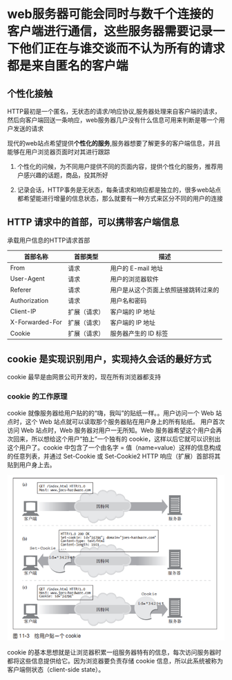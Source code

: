 # web服务器可能会同时与数千个连接的客户端进行通信，这些服务器需要记录一下他们正在与谁交谈而不认为所有的请求都是来自匿名的客户端

## 个性化接触

HTTP最初是一个匿名，无状态的请求/响应协议,服务器处理来自客户端的请求，然后向客户端回送一条响应，web服务器几户没有什么信息可用来判断是哪一个用户发送的请求

现代的web站点希望提供**个性化的服务**,服务器想要了解更多的客户端信息，并且能够在用户浏览器页面时对其进行跟踪

1. 个性化的问候，为不同用户提供不同的页面内容，提供个性化的服务，推荐用户感兴趣的话题，商品，投其所好

2. 记录会话，HTTP事务是无状态，每条请求和响应都是独立的，很多web站点都希望能进行增量的信息状态，那么就要有一种方式来区分不同的用户的连接

## HTTP 请求中的首部，可以携带客户端信息

承载用户信息的HTTP请求首部

首部名称 | 首部类型 | 描述
--- | --- | ---
From | 请求 | 用户的 E-mail 地址
User-Agent | 请求 | 用户的浏览器软件
Referer | 请求 | 用户是从这个页面上依照链接跳转过来的
Authorization | 请求 | 用户名和密码
Client-IP | 扩展（请求）| 客户端的 IP 地址
X-Forwarded-For | 扩展（请求）| 客户端的 IP 地址
Cookie | 扩展（请求）| 服务器产生的 ID 标签

## cookie 是实现识别用户，实现持久会话的最好方式

cookie 最早是由网景公司开发的，现在所有浏览器都支持

### cookie 的工作原理

cookie 就像服务器给用户贴的的“嗨，我叫”的贴纸一样。。用户访问一个 Web 站点时，这个 Web 站点就可以读取那个服务器贴在用户身上的所有贴纸。
用户首次访问 Web 站点时，Web 服务器对用户一无所知。Web 服务器希望这个用户会再次回来，所以想给这个用户“拍上”一个独有的 cookie，这样以后它就可以识别出这个用户了。cookie 中包含了一个由名字 = 值（name=value）这样的信息构成的任意列表，并通过 Set-Cookie 或 Set-Cookie2 HTTP 响应（扩展）首部将其贴到用户身上去。

![cookie工作原理](./cookie工作原理.png)

cookie 的基本思想就是让浏览器积累一组服务器特有的信息，每次访问服务器时都将这些信息提供给它。因为浏览器要负责存储 cookie 信息，所以此系统被称为客户端侧状态（client-side state）。